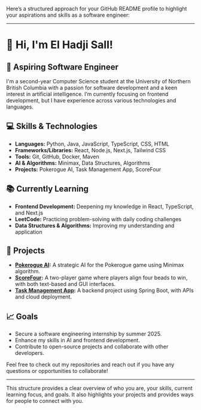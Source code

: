 Here’s a structured approach for your GitHub README profile to highlight your aspirations and skills as a software engineer:

---

# 👋 Hi, I'm El Hadji Sall!

## 🚀 Aspiring Software Engineer

I'm a second-year Computer Science student at the University of Northern British Columbia with a passion for software development and a keen interest in artificial intelligence. I’m currently focusing on frontend development, but I have experience across various technologies and languages. 

## 💻 Skills & Technologies

- **Languages:** Python, Java, JavaScript, TypeScript, CSS, HTML
- **Frameworks/Libraries:** React, Node.js, Next.js, Tailwind CSS
- **Tools:** Git, GitHub, Docker, Maven
- **AI & Algorithms:** Minimax, Data Structures, Algorithms
- **Projects:** Pokerogue AI, Task Management App, ScoreFour

## 📚 Currently Learning

- **Frontend Development:** Deepening my knowledge in React, TypeScript, and Next.js
- **LeetCode:** Practicing problem-solving with daily coding challenges
- **Data Structures & Algorithms:** Improving my understanding and application

## 🌟 Projects

- **[Pokerogue AI](#):** A strategic AI for the Pokerogue game using Minimax algorithm.
- **[ScoreFour](#):** A two-player game where players align four beads to win, with both text-based and GUI interfaces.
- **[Task Management App](#):** A backend project using Spring Boot, with APIs and cloud deployment.

## 📈 Goals

- Secure a software engineering internship by summer 2025.
- Enhance my skills in AI and frontend development.
- Contribute to open-source projects and collaborate with other developers.


Feel free to check out my repositories and reach out if you have any questions or opportunities to collaborate!

---

This structure provides a clear overview of who you are, your skills, current learning focus, and goals. It also highlights your projects and provides ways for people to connect with you.

